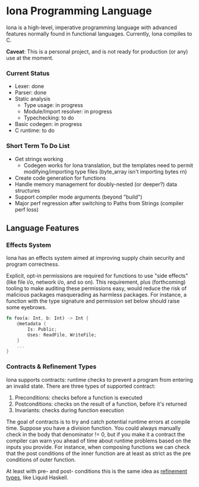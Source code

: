 # Iona Programming Language

Iona is a high-level, imperative programming language with advanced features normally found in functional languages. Currently, Iona compiles to C. 

**Caveat**: This is a personal project, and is not ready for production (or any) use at the moment.

### Current Status

- Lexer: done
- Parser: done
- Static analysis
    - Type usage: in progress
    - Module/Import resolver: in progress
    - Typechecking: to do
- Basic codegen: in progress
- C runtime: to do

### Short Term To Do List

- Get strings working
    - Codegen works for Iona translation, but the templates need to permit modifying/importing type files (byte_array isn't importing bytes rn)
- Create code generation for functions 
- Handle memory management for doubly-nested (or deeper?) data structures
- Support compiler mode arguments (beyond "build")
- Major perf regression after switching to Paths from Strings (compiler perf loss)

## Language Features

### Effects System

Iona has an effects system aimed at improving supply chain security and program correctness. 

Explicit, opt-in permissions are required for functions to use "side effects" (like file i/o, network i/o, and so on). This requirement, plus (forthcoming) tooling to make auditing these permissions easy, would reduce the risk of malicious packages masquerading as harmless packages. For instance, a function with the type signature and permission set below should raise some eyebrows.

```rust
fn foo(a: Int, b: Int) -> Int {
	@metadata {
		Is: Public;
		Uses: ReadFile, WriteFile;
	}
    ...
}
```

### Contracts & Refinement Types

Iona supports contracts: runtime checks to prevent a program from entering an invalid state. There are three types of supported contract:

1. Preconditions: checks before a function is executed
2. Postconditions: checks on the result of a function, before it's returned
3. Invariants: checks during function execution

The goal of contracts is to try and catch potential runtime errors at compile time. Suppose you have a division function. You could always manually check in the body that denominator != 0, but if you make it a contract the compiler can warn you ahead of time about runtime problems based on the inputs you provide. For instance, when composing functions we can check that the post conditions of the inner function are at least as strict as the pre conditions of outer function.

At least with pre- and post- conditions this is the same idea as [refinement types](https://en.wikipedia.org/wiki/Refinement_type), like Liquid Haskell.
